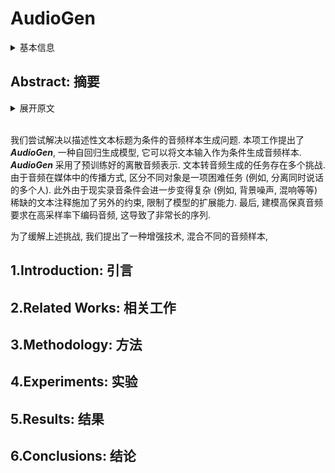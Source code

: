 # AudioGen

<details>
<summary>基本信息</summary>

- 标题: "AudioGen: Textually Guided Audio Generation"
- 作者:
  - 01 Felix Kreuk
  - 02 Gabriel Synnaeve
  - 03 Adam Polyak
  - 04 Uriel Singer
  - 05 Alexandre Defossez
  - 06 Jade Copet
  - 07 Devi Parikh
  - 08 Yaniv Taigman
  - 09 Yossi Adi
- 链接:
  - [ArXiv](https://arxiv.org/abs/2209.15352)
  - [Publication](https://openreview.net/forum?id=CYK7RfcOzQ4) ICLR2023
  - [Github]
  - [Demo](https://felixkreuk.github.io/audiogen)
- 文件:
  - [ArXiv](_PDF/2209.15352v2__AudioGen__Textually_Guided_Audio_Generation.pdf)
  - [Publication](_PDF/2209.15352p0__AudioGen__ICLR2023.pdf)

</details>

## Abstract: 摘要

<details>
<summary>展开原文</summary>

We tackle the problem of generating audio samples conditioned on descriptive text captions.
In this work, we propose ***AudioGen***, an auto-regressive generative model that generates audio samples conditioned on text inputs.
***AudioGen*** operates on a learnt discrete audio representation.
The task of text-to-audio generation poses multiple challenges.
Due to the way audio travels through a medium, differentiating "objects" can be a difficult task (e.g., separating multiple people simultaneously speaking).
This is further complicated by real-world recording conditions (e.g., background noise, reverberation, etc.).
Scarce text annotations impose another constraint, limiting the ability to scale models.
Finally, modeling high-fidelity audio requires encoding audio at high sampling rate, leading to extremely long sequences.
To alleviate the aforementioned challenges we propose an augmentation technique that mixes different audio samples, driving the model to internally learn to separate multiple sources.
We curated 10 datasets containing different types of audio and text annotations to handle the scarcity of text-audio data points.
For faster inference, we explore the use of multi-stream modeling, allowing the use of shorter sequences while maintaining a similar bitrate and perceptual quality.
We apply classifier-free guidance to improve adherence to text.
Comparing to the evaluated baselines, ***AudioGen*** outperforms over both objective and subjective metrics.
Finally, we explore the ability of the proposed method to generate audio continuation conditionally and unconditionally.
Samples: [this https URL](https://felixkreuk.github.io/audiogen)

</details>
<br>

我们尝试解决以描述性文本标题为条件的音频样本生成问题.
本项工作提出了 ***AudioGen***, 一种自回归生成模型, 它可以将文本输入作为条件生成音频样本.
***AudioGen*** 采用了预训练好的离散音频表示.
文本转音频生成的任务存在多个挑战.
由于音频在媒体中的传播方式, 区分不同对象是一项困难任务 (例如, 分离同时说话的多个人).
此外由于现实录音条件会进一步变得复杂 (例如, 背景噪声, 混响等等)
稀缺的文本注释施加了另外的约束, 限制了模型的扩展能力.
最后, 建模高保真音频要求在高采样率下编码音频, 这导致了非常长的序列.

为了缓解上述挑战, 我们提出了一种增强技术, 混合不同的音频样本,

## 1.Introduction: 引言

## 2.Related Works: 相关工作

## 3.Methodology: 方法

## 4.Experiments: 实验

## 5.Results: 结果

## 6.Conclusions: 结论